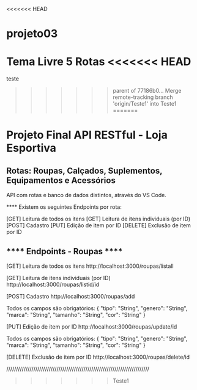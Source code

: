 <<<<<<< HEAD
# projeto03
Tema Livre 5 Rotas
<<<<<<< HEAD
=======

teste
>>>>>>> parent of 77186b0... Merge remote-tracking branch 'origin/Teste1' into Teste1
=======
# Projeto Final API RESTful - Loja Esportiva

## Rotas: Roupas, Calçados, Suplementos, Equipamentos e Acessórios

API com rotas e banco de dados distintos, através do VS Code.

**** Existem os seguintes Endpoints por rota:

[GET] Leitura de todos os itens
[GET] Leitura de itens individuais (por ID)
[POST] Cadastro
[PUT] Edição de item por ID
[DELETE] Exclusão de item por ID

## **** Endpoints - Roupas ****

[GET] Leitura de todos os itens
http://localhost:3000/roupas/listall

[GET] Leitura de itens individuais (por ID)
http://localhost:3000/roupas/listid/id

[POST] Cadastro
http://localhost:3000/roupas/add

Todos os campos são obrigatórios:
{ "tipo": "String", 
  "genero": "String",
  "marca": "String", 
  "tamanho": "String",
  "cor": "String"
}

[PUT] Edição de item por ID
http://localhost:3000/roupas/update/id

Todos os campos são obrigatórios:
{ "tipo": "String", 
  "genero": "String",
  "marca": "String", 
  "tamanho": "String",
  "cor": "String"
}

[DELETE] Exclusão de item por ID
http://localhost:3000/roupas/delete/id

//////////////////////////////////////////////////////////////////////////
>>>>>>> Teste1
